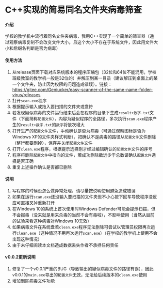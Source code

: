 # C++实现的简易同名文件夹病毒筛查

#### 介绍
学校的教学机中流行着同名文件夹病毒，我用C++实现了一个简单的筛查器（通过观察病毒复制不会改变文件大小，且这个大小不存在于系统文件，因此用文件大小和后缀名判断是否为病毒）



#### 使用方法
1. 从release页面下载对应系统版本的程序压缩包（32位和64位不能混用，学校班级教室的教学机一般是32位的）并解压到某一目录（建议解压到桌面上的某一个文件夹，防止因为权限的问题造成错误）。链接：<https://gitee.com/Geniucker/easy-scanner-of-the-same-name-folder-virus/releases>
2. 打开`scan.exe`程序
3. 根据提示输入或拖入要扫描的文件夹或盘符
4. 若发现疑似病毒的文件运行结束后会在程序的目录下生成`result+数字.txt`文件（下面简称`配置文件`），内容为疑似程序的全路径，多次执行`scan.exe`程序产生的`result+数字.txt`的`数字`将依次增大
5. 打开生产的`配置文件`文件，手动确认是否为病毒（可通过观察图标是否为Windows XP的文件夹样式判断），把确认不是病毒的路径从`配置文件`文件删除（整行都要删掉），保存并关闭`配置文件`文件
6. 打开`clean.exe`程序，根据提示选择刚才经过编辑确认的`配置文件`文件的序号
7. 程序将删除`配置文件`中指向的文件，若成功删除数远少于总数请确认`配置文件`选择是否正确
8. 重复上述操作确认是否都已删除

#### 说明
1. 写程序的时候没怎么做异常处理，请尽量按说明使用避免造成错误
2. 如果在运行`scan.exe`还没输入要扫描的文件夹但不小心按下回车导致程序没反应可直接叉掉重新打开
3. 在Windows 10的系统上首次使用时Windows Defender可能会提示扫描，但不会报毒（没来就是用来杀毒的当然不会有毒啦），不影响使用（当然从目前的试验来看这种病毒对Windows 10无效）
4. 如果病毒文件在系统盘若`clean.exe`程序无法删除可尝试以管理员权限再次运行`clean.exe`（这种情况不用再次运行`scan.exe`）（在学校的教学机上使用不会出现这种情况）
5. 由于未仔细阅读本文档造成数据丢失作者不承担任何责任

#### v0.0.2更新说明
1. 修复了一个v0.0.1严重的BUG（导致输出的疑似病毒文件的路径有误），因此v0.0.1的`main.exe`导出的`配置文件`无效，无法给后续版本的`clean.exe`使用
2. 增加删除病毒文件功能